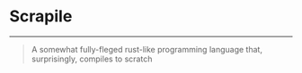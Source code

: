 # Scrapile
---
> A somewhat fully-fleged rust-like programming language that, surprisingly, compiles to scratch
